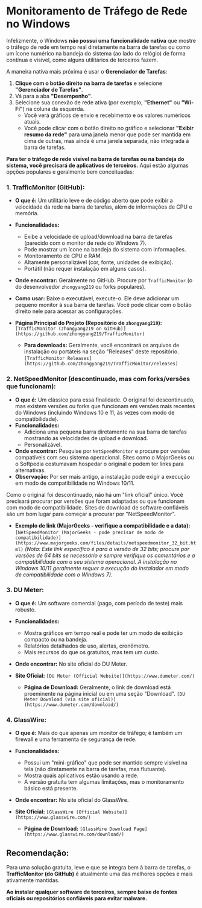 
# Monitoramento de Tráfego de Rede no Windows

Infelizmente, o Windows **não possui uma funcionalidade nativa** que mostre o tráfego de rede em tempo real diretamente na barra de tarefas ou como um ícone numérico na bandeja do sistema (ao lado do relógio) de forma contínua e visível, como alguns utilitários de terceiros fazem.

A maneira nativa mais próxima é usar o **Gerenciador de Tarefas**:

1.  **Clique com o botão direito na barra de tarefas** e selecione **"Gerenciador de Tarefas"**.
2.  Vá para a aba **"Desempenho"**.
3.  Selecione sua conexão de rede ativa (por exemplo, **"Ethernet"** ou **"Wi-Fi"**) na coluna da esquerda.
    *   Você verá gráficos de envio e recebimento e os valores numéricos atuais.
    *   Você pode clicar com o botão direito no gráfico e selecionar **"Exibir resumo da rede"** para uma janela menor que pode ser mantida em cima de outras, mas ainda é uma janela separada, não integrada à barra de tarefas.

**Para ter o tráfego de rede visível na barra de tarefas ou na bandeja do sistema, você precisará de aplicativos de terceiros.** Aqui estão algumas opções populares e geralmente bem conceituadas:

### 1. TrafficMonitor (GitHub):
*   **O que é:** Um utilitário leve e de código aberto que pode exibir a velocidade da rede na barra de tarefas, além de informações de CPU e memória.
*   **Funcionalidades:**
    *   Exibe a velocidade de upload/download na barra de tarefas (parecido com o monitor de rede do Windows 7).
    *   Pode mostrar um ícone na bandeja do sistema com informações.
    *   Monitoramento de CPU e RAM.
    *   Altamente personalizável (cor, fonte, unidades de exibição).
    *   Portátil (não requer instalação em alguns casos).
*   **Onde encontrar:** Geralmente no GitHub. Procure por `TrafficMonitor` (o do desenvolvedor `zhongyang219` ou forks populares).
*   **Como usar:** Baixe o executável, execute-o. Ele deve adicionar um pequeno monitor à sua barra de tarefas. Você pode clicar com o botão direito nele para acessar as configurações.

*   **Página Principal do Projeto (Repositório de `zhongyang219`):**
    `[TrafficMonitor (zhongyang219 on GitHub)](https://github.com/zhongyang219/TrafficMonitor)`
    *   **Para downloads:** Geralmente, você encontrará os arquivos de instalação ou portáteis na seção "Releases" deste repositório.
    `[TrafficMonitor Releases](https://github.com/zhongyang219/TrafficMonitor/releases)`

### 2. NetSpeedMonitor (descontinuado, mas com forks/versões que funcionam):
*   **O que é:** Um clássico para essa finalidade. O original foi descontinuado, mas existem versões ou forks que funcionam em versões mais recentes do Windows (incluindo Windows 10 e 11, às vezes com modo de compatibilidade).
*   **Funcionalidades:**
    *   Adiciona uma pequena barra diretamente na sua barra de tarefas mostrando as velocidades de upload e download.
    *   Personalizável.
*   **Onde encontrar:** Pesquise por `NetSpeedMonitor` e procure por versões compatíveis com seu sistema operacional. Sites como o MajorGeeks ou o Softpedia costumavam hospedar o original e podem ter links para alternativas.
*   **Observação:** Por ser mais antigo, a instalação pode exigir a execução em modo de compatibilidade no Windows 10/11.

Como o original foi descontinuado, não há um "link oficial" único. Você precisará procurar por versões que foram adaptadas ou que funcionam com modo de compatibilidade. Sites de download de software confiáveis são um bom lugar para começar a procurar por "NetSpeedMonitor".

*   **Exemplo de link (MajorGeeks - verifique a compatibilidade e a data):**
    `[NetSpeedMonitor (MajorGeeks - pode precisar de modo de compatibilidade)](https://www.majorgeeks.com/files/details/netspeedmonitor_32_bit.html)`
    *(Nota: Este link específico é para a versão de 32 bits; procure por versões de 64 bits se necessário e sempre verifique os comentários e a compatibilidade com o seu sistema operacional. A instalação no Windows 10/11 geralmente requer a execução do instalador em modo de compatibilidade com o Windows 7).*

### 3. DU Meter:
*   **O que é:** Um software comercial (pago, com período de teste) mais robusto.
*   **Funcionalidades:**
    *   Mostra gráficos em tempo real e pode ter um modo de exibição compacto ou na bandeja.
    *   Relatórios detalhados de uso, alertas, cronômetro.
    *   Mais recursos do que os gratuitos, mas tem um custo.
*   **Onde encontrar:** No site oficial do DU Meter.

*   **Site Oficial:**
    `[DU Meter (Official Website)](https://www.dumeter.com/)`
    *   **Página de Download:** Geralmente, o link de download está proeminente na página inicial ou em uma seção "Download".
    `[DU Meter Download (via site oficial)](https://www.dumeter.com/download/)`

### 4. GlassWire:
*   **O que é:** Mais do que apenas um monitor de tráfego; é também um firewall e uma ferramenta de segurança de rede.
*   **Funcionalidades:**
    *   Possui um "mini-gráfico" que pode ser mantido sempre visível na tela (não diretamente na barra de tarefas, mas flutuante).
    *   Mostra quais aplicativos estão usando a rede.
    *   A versão gratuita tem algumas limitações, mas o monitoramento básico está presente.
*   **Onde encontrar:** No site oficial do GlassWire.

*   **Site Oficial:**
    `[GlassWire (Official Website)](https://www.glasswire.com/)`
    *   **Página de Download:**
    `[GlassWire Download Page](https://www.glasswire.com/download/)`

## Recomendação:

Para uma solução gratuita, leve e que se integra bem à barra de tarefas, o **TrafficMonitor (do GitHub)** é atualmente uma das melhores opções e mais ativamente mantidas.

**Ao instalar qualquer software de terceiros, sempre baixe de fontes oficiais ou repositórios confiáveis para evitar malware.**
